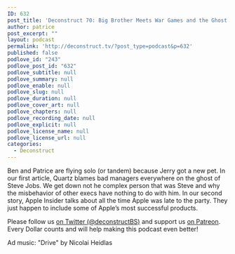 ```yaml
---
ID: 632
post_title: 'Deconstruct 70: Big Brother Meets War Games and the Ghost of Steve Jobs'
author: patrice
post_excerpt: ""
layout: podcast
permalink: 'http://deconstruct.tv/?post_type=podcast&p=632'
published: false
podlove_id: "243"
podlove_post_id: "632"
podlove_subtitle: null
podlove_summary: null
podlove_enable: null
podlove_slug: null
podlove_duration: null
podlove_cover_art: null
podlove_chapters: null
podlove_recording_date: null
podlove_explicit: null
podlove_license_name: null
podlove_license_url: null
categories:
  - Deconstruct
---
```

<p>Ben and Patrice are flying solo (or tandem) because Jerry got a new pet.  In our first article, Quartz blames bad managers everywhere on the ghost of Steve Jobs.  We get down not he complex person that was Steve and why the misbehavior of other execs have nothing to do with him.  In our second story, Apple Insider talks about all the time Apple was late to the party.  They just happen to include some of Apple’s most successful products.</p>

<p>
Please follow us <a href="http://twitter.com/deconstructBS">on Twitter (@deconstructBS)</a> and support us <a href="http://patreon.com/deconstruct">on Patreon</a>. Every Dollar counts and will help making this podcast even better!
</p>
<p>Ad music: "Drive" by Nicolai Heidlas</p>